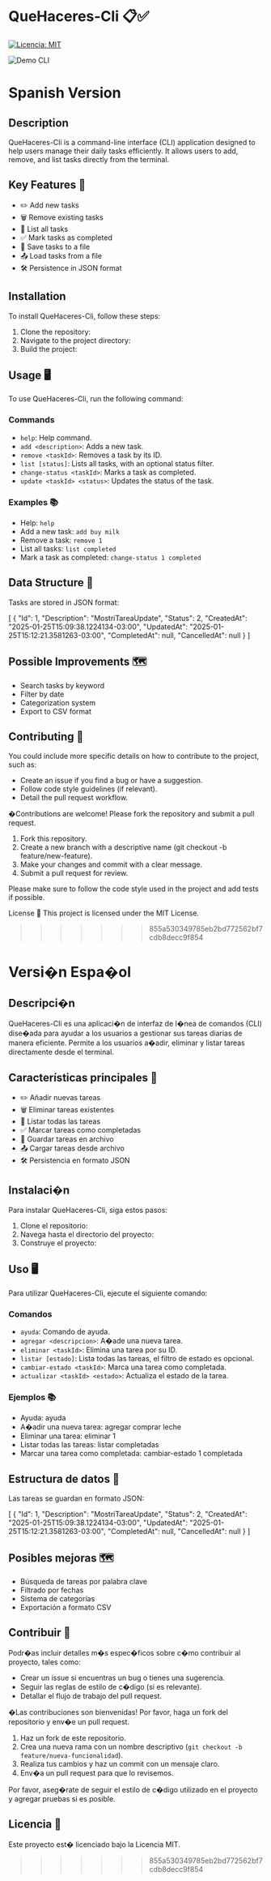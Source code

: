 # QueHaceres-Cli 📋✅

[![Licencia: MIT](https://img.shields.io/badge/Licencia-MIT-green.svg)](https://opensource.org/licenses/MIT)

![Demo CLI](https://via.placeholder.com/800x400.png?text=Captura+de+Demo+Interactiva)

# Spanish Version

## Description
QueHaceres-Cli is a command-line interface (CLI) application designed to help users manage their daily tasks efficiently. It allows users to add, remove, and list tasks directly from the terminal.

## Key Features 🚀

- ✏️ Add new tasks
- 🗑️ Remove existing tasks
- 📝 List all tasks
- ✅ Mark tasks as completed
- 💾 Save tasks to a file
- 📤 Load tasks from a file
- 🛠️ Persistence in JSON format

## Installation

To install QueHaceres-Cli, follow these steps:

1. Clone the repository:
2. Navigate to the project directory:
3. Build the project:

## Usage 🖥️

To use QueHaceres-Cli, run the following command:

### Commands

- `help`: Help command.
- `add <description>`: Adds a new task.
- `remove <taskId>`: Removes a task by its ID.
- `list [status]`: Lists all tasks, with an optional status filter.
- `change-status <taskId>`: Marks a task as completed.
- `update <taskId> <status>`: Updates the status of the task.

### Examples 📚

- Help: `help`
- Add a new task: `add buy milk`
- Remove a task: `remove 1`
- List all tasks: `list completed`
- Mark a task as completed: `change-status 1 completed`

## Data Structure 💾

Tasks are stored in JSON format:

[
  {
    "Id": 1,
    "Description": "MostriTareaUpdate",
    "Status": 2,
    "CreatedAt": "2025-01-25T15:09:38.1224134-03:00",
    "UpdatedAt": "2025-01-25T15:12:21.3581263-03:00",
    "CompletedAt": null,
    "CancelledAt": null
  }
]

## Possible Improvements 🗺️

- Search tasks by keyword
- Filter by date
- Categorization system
- Export to CSV format

## Contributing 🤝

You could include more specific details on how to contribute to the project, such as:

- Create an issue if you find a bug or have a suggestion.
- Follow code style guidelines (if relevant).
- Detail the pull request workflow.

�Contributions are welcome! Please fork the repository and submit a pull request.

1. Fork this repository.
2. Create a new branch with a descriptive name (git checkout -b feature/new-feature).
3. Make your changes and commit with a clear message.
4. Submit a pull request for review.

Please make sure to follow the code style used in the project and add tests if possible.

License 📄
This project is licensed under the MIT License.
>>>>>>> 855a530349785eb2bd772562bf7cdb8decc9f854

# Versi�n Espa�ol

## Descripci�n
QueHaceres-Cli es una aplicaci�n de interfaz de l�nea de comandos (CLI) dise�ada para ayudar a los usuarios a gestionar sus tareas diarias de manera eficiente. Permite a los usuarios a�adir, eliminar y listar tareas directamente desde el terminal.

## Características principales 🚀

- ✏️ Añadir nuevas tareas
- 🗑️ Eliminar tareas existentes
- 📝 Listar todas las tareas
- ✅ Marcar tareas como completadas
- 💾 Guardar tareas en archivo
- 📤 Cargar tareas desde archivo
- 🛠️ Persistencia en formato JSON

## Instalaci�n

Para instalar QueHaceres-Cli, siga estos pasos:

1. Clone el repositorio:
2. Navega hasta el directorio del proyecto:
3. Construye el proyecto:

## Uso 🖥️

Para utilizar QueHaceres-Cli, ejecute el siguiente comando:

### Comandos

- `ayuda`: Comando de ayuda.
- `agregar <descripcion>`: A�ade una nueva tarea.
- `eliminar <taskId>`: Elimina una tarea por su ID.
- `listar [estado]`: Lista todas las tareas, el filtro de estado es opcional.
- `cambiar-estado <taskId>`: Marca una tarea como completada.
- `actualizar <taskId> <estado>`: Actualiza el estado de la tarea.

### Ejemplos 📚

- Ayuda: ayuda
- A�adir una nueva tarea: agregar comprar leche
- Eliminar una tarea: eliminar 1
- Listar todas las tareas: listar completadas
- Marcar una tarea como completada: cambiar-estado 1 completada

## Estructura de datos 💾

Las tareas se guardan en formato JSON:

[
  {
  "Id": 1,
  "Description": "MostriTareaUpdate",
  "Status": 2,
  "CreatedAt": "2025-01-25T15:09:38.1224134-03:00",
  "UpdatedAt": "2025-01-25T15:12:21.3581263-03:00",
  "CompletedAt": null,
  "CancelledAt": null
  }
]

## Posibles mejoras 🗺️

- Búsqueda de tareas por palabra clave
- Filtrado por fechas
- Sistema de categorías
- Exportación a formato CSV

## Contribuir 🤝

Podr�as incluir detalles m�s espec�ficos sobre c�mo contribuir al proyecto, tales como:
- Crear un issue si encuentras un bug o tienes una sugerencia.
- Seguir las reglas de estilo de c�digo (si es relevante).
- Detallar el flujo de trabajo del pull request.

�Las contribuciones son bienvenidas! Por favor, haga un fork del repositorio y env�e un pull request.

1. Haz un fork de este repositorio.
2. Crea una nueva rama con un nombre descriptivo (`git checkout -b feature/nueva-funcionalidad`).
3. Realiza tus cambios y haz un commit con un mensaje claro.
4. Env�a un pull request para que lo revisemos.

Por favor, aseg�rate de seguir el estilo de c�digo utilizado en el proyecto y agregar pruebas si es posible.

## Licencia 📄
Este proyecto est� licenciado bajo la Licencia MIT.
>>>>>>> 855a530349785eb2bd772562bf7cdb8decc9f854